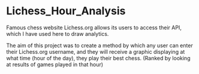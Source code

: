 # Lichess_Hour_Analysis

Famous chess website Lichess.org allows its users to access their API, which I have used here to draw analytics.

The aim of this project was to create a method by which any user can enter their Lichess.org username, and they will receive a graphic displaying at what time (hour of the day), they play their best chess. (Ranked by looking at results of games played in that hour)
